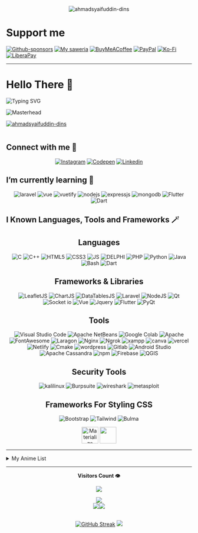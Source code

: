 <!-- Profile View Old -->
<p align="center" ><img align="center" src="https://komarev.com/ghpvc/?username=ahmadsyaifuddin-dins&label=Profile%20views&color=0e75b6&style=for-the-badge" alt="ahmadsyaifuddin-dins" /> </p>
<!-- ![Masterhead](https://github.com/user-attachments/assets/d8c4e7e1-ab1b-437e-b6df-e5a6ffa74f3e) -->

# Support me 

[![Github-sponsors](https://img.shields.io/badge/sponsor-30363D?style=for-the-badge&logo=GitHub-Sponsors&logoColor=#EA4AAA)](https://github.com/sponsors/ahmadsyaifuddin-dins)
[![My saweria](https://img.shields.io/badge/My_saweria-orange?style=for-the-badge)](https://saweria.co/syaifuddins)
[![BuyMeACoffee](https://img.shields.io/badge/Buy%20Me%20a%20Coffee-ffdd00?style=for-the-badge&logo=buy-me-a-coffee&logoColor=black)](https://buymeacoffee.com/ahmadsyaifuddin) [![PayPal](https://img.shields.io/badge/PayPal-00457C?style=for-the-badge&logo=paypal&logoColor=white)](https://paypal.me/09Ahmad) [![Ko-Fi](https://img.shields.io/badge/Ko--fi-F16061?style=for-the-badge&logo=ko-fi&logoColor=white)](https://ko-fi.com/ahmadsyaifuddin) [![LiberaPay](https://img.shields.io/badge/Liberapay-F6C915?style=for-the-badge&logo=liberapay&logoColor=black)](https://id.liberapay.com/Udins)



<hr>

# Hello There 👋


![Typing SVG](https://readme-typing-svg.demolab.com?font=Fira+Code&weight=600&size=22&pause=500&color=149414&random=false&width=435&lines=Hi+%F0%9F%91%8B%2C+I'm+Ahmad+Syaifuddin;I'm+Web+Developer)

<!-- <img align="middle" alt="coding" width=200 src="https://i.gifer.com/origin/5f/5fdd67c4d50ed3d8337229170131f0ea_w200.gif"/> -->

<!-- ![Masterhead](https://github.com/user-attachments/assets/df03d1ad-0536-4c77-9358-5dd55f2f3378) -->

![Masterhead](https://github.com/user-attachments/assets/06b66941-a19a-4da2-86f9-6c3f319260f2)

<!-- Profile Stats Tropies -->
<p align="left"> <a href="https://github.com/ryo-ma/github-profile-trophy"><img src="https://github-profile-trophy.vercel.app/?username=ahmadsyaifuddin-dins&theme=matrix" alt="ahmadsyaifuddin-dins" /></a> </p>

<p align="left"> <a href="https://twitter.com/" target="blank"><img src="https://img.shields.io/twitter/follow/?logo=twitter&style=for-the-badge" alt="" /></a> </p>

## Connect with me 📲

<div align="center">
<!-- Icon CodePen With Link -->
<!-- Icon Instagram With Link -->

[![Instagram](https://img.shields.io/badge/Instagram-E4405F?style=for-the-badge&logo=instagram&logoColor=white)](https://www.instagram.com/ai.ahmadsyaifuddin/)
[![Codepen](https://img.shields.io/badge/Codepen-272829?style=for-the-badge&logo=Codepen&logoColor=%23fff&color=%23000&link=https%3A%2F%2Fcodepen.io%2Fahmad-syaifuddin)](https://codepen.io/ahmad-syaifuddin)
[![Linkedin](https://img.shields.io/badge/LinkedIn-0077B5?style=for-the-badge&logo=linkedin&logoColor=white)](https://www.linkedin.com/in/ahmad-syaifuddin-256907288)

</div>

## I’m currently learning 🌱

<div align="center">

<!-- ![My Know Languages](https://skillicons.dev/icons?i=laravel,vue,vuetify,nodejs,express,mongodb) -->
![laravel](https://img.shields.io/badge/Laravel-FF2D20?style=for-the-badge&logo=laravel&logoColor=white) ![vue](https://img.shields.io/badge/Vue%20js-35495E?style=for-the-badge&logo=vuedotjs&logoColor=4FC08D) ![vuetify](https://img.shields.io/badge/Vuetify-1867C0?style=for-the-badge&logo=vuetify&logoColor=white) ![nodejs](https://img.shields.io/badge/Node%20js-339933?style=for-the-badge&logo=nodedotjs&logoColor=white) ![expressjs](https://img.shields.io/badge/Express%20js-000000?style=for-the-badge&logo=express&logoColor=white) ![mongodb](https://img.shields.io/badge/MongoDB-4EA94B?style=for-the-badge&logo=mongodb&logoColor=white) ![Flutter](https://img.shields.io/badge/Flutter-02569B?style=for-the-badge&logo=flutter&logoColor=white) ![Dart](https://img.shields.io/badge/Dart-0175C2?style=for-the-badge&logo=dart&logoColor=white)
</div>


## I Known Languages, Tools and Frameworks 🪄

<div align="center">
<p>

<h2>Languages</h2>

<!-- ![My Known Languages](https://skillicons.dev/icons?i=html,css,js,py,php,c,cpp,mysql,bash,java) -->
![C](https://img.shields.io/badge/C-00599C?style=for-the-badge&logo=c&logoColor=white) ![C++](https://img.shields.io/badge/C%2B%2B-00599C?style=for-the-badge&logo=c%2B%2B&logoColor=white) ![HTML5](https://img.shields.io/badge/HTML5-E34F26?style=for-the-badge&logo=html5&logoColor=white) ![CSS3](https://img.shields.io/badge/CSS3-1572B6?style=for-the-badge&logo=css3&logoColor=white) ![JS](https://img.shields.io/badge/JavaScript-323330?style=for-the-badge&logo=javascript&logoColor=F7DF1E) ![DELPHI](https://img.shields.io/badge/Delphi-B22222?style=for-the-badge&logo=delphi&logoColor=white) ![PHP](https://img.shields.io/badge/PHP-777BB4?style=for-the-badge&logo=php&logoColor=white) ![Python](https://img.shields.io/badge/Python-FFD43B?style=for-the-badge&logo=python&logoColor=blue) ![Java](https://img.shields.io/badge/Java-ED8B00?style=for-the-badge&logo=openjdk&logoColor=white) ![Bash](https://img.shields.io/badge/Bash-4EAA25?style=for-the-badge&logo=gnubash&logoColor=fff) ![Dart](https://img.shields.io/badge/Dart-0175C2?style=for-the-badge&logo=dart&logoColor=white)


<!-- &perline=5 -->

<h2>Frameworks & Libraries</h2>

<!-- ![I known Tools & Libraries](https://skillicons.dev/icons?i=git,npm,nginx,qt,cmake,codepen,gitlab,kali,vercel,wordpress) -->
![LeafletJS](https://img.shields.io/badge/Leaflet-199900?style=for-the-badge&logo=Leaflet&logoColor=white) ![ChartJS](https://img.shields.io/badge/Chart%20js-FF6384?style=for-the-badge&logo=chartdotjs&logoColor=white) ![DataTablesJS](https://img.shields.io/badge/DataTables%20JS-007bff?style=for-the-badge&logo=dataTables&logoColor=blue) ![Laravel](https://img.shields.io/badge/Laravel-FF2D20?style=for-the-badge&logo=laravel&logoColor=white) ![NodeJS](https://img.shields.io/badge/Node%20js-339933?style=for-the-badge&logo=nodedotjs&logoColor=white)  ![Qt](https://img.shields.io/badge/Qt-41CD52?style=for-the-badge&logo=qt&logoColor=white) ![Socket io](https://img.shields.io/badge/Socket.io-010101?&style=for-the-badge&logo=Socket.io&logoColor=white) ![Vue](https://img.shields.io/badge/Vue%20js-35495E?style=for-the-badge&logo=vuedotjs&logoColor=4FC08D)  ![Jquery](https://img.shields.io/badge/jQuery-0769AD?style=for-the-badge&logo=jquery&logoColor=white) ![Flutter](https://img.shields.io/badge/Flutter-02569B?style=for-the-badge&logo=flutter&logoColor=white) ![PyQt](https://img.shields.io/badge/PyQt-Toolkit-brightgreen?style=for-the-badge&logo=python&logoColor=white)
 

<h2>Tools</h2>

![Visual Studio Code](https://img.shields.io/badge/Visual_Studio_Code-0078D4?style=for-the-badge&logo=visual-studio-code&logoColor=white) ![Apache NetBeans](https://img.shields.io/badge/Apache_NetBeans-1B6AC6?style=for-the-badge&logo=apachenetbeanside&logoColor=white) ![Google Colab](https://img.shields.io/badge/Google_Colab-F9AB00?style=for-the-badge&logo=googlecolab&logoColor=white) ![Apache](https://img.shields.io/badge/Apache-D22128?style=for-the-badge&logo=Apache&logoColor=white) ![FontAwesome](https://img.shields.io/badge/Font_Awesome-339AF0?style=for-the-badge&logo=fontawesome&logoColor=white) ![Laragon](https://img.shields.io/badge/Laragon-0E83CD?style=for-the-badge&logo=Laragon&logoColor=white) ![Nginx](https://img.shields.io/badge/Nginx-009639?style=for-the-badge&logo=nginx&logoColor=white) ![Ngrok](https://img.shields.io/badge/ngrok-140648?style=for-the-badge&logo=Ngrok&logoColor=white) ![xampp](https://img.shields.io/badge/Xampp-F37623?style=for-the-badge&logo=xampp&logoColor=white) ![canva](https://img.shields.io/badge/Canva-%2300C4CC.svg?&style=for-the-badge&logo=Canva&logoColor=white) ![vercel](https://img.shields.io/badge/Vercel-000000?style=for-the-badge&logo=vercel&logoColor=white) ![Netlify](https://img.shields.io/badge/Netlify-00C7B7?style=for-the-badge&logo=netlify&logoColor=white) ![Cmake](https://img.shields.io/badge/CMake-064F8C?style=for-the-badge&logo=cmake&logoColor=white) ![wordpress](https://img.shields.io/badge/Wordpress-21759B?style=for-the-badge&logo=wordpress&logoColor=white) ![Gitlab](https://img.shields.io/badge/GitLab-FC6D26?style=for-the-badge&logo=gitlab&logoColor=fff) ![Android Studio](https://img.shields.io/badge/Android_Studio-3DDC84?style=for-the-badge&logo=android-studio&logoColor=white)
![Apache Cassandra](https://img.shields.io/badge/Apache_Cassandra-%23000C1F?style=for-the-badge&logo=apachecassandra&logoColor=%231287B1&logoSize=auto) ![npm](https://img.shields.io/badge/npm-CB3837?style=for-the-badge&logo=npm&logoColor=white) ![Firebase](https://img.shields.io/badge/Firebase-FFCA28?style=for-the-badge&logo=firebase&logoColor=white) ![QGIS](https://img.shields.io/badge/QGIS-GIS%20Software-brightgreen?style=for-the-badge&logo=qgis&logoColor=white)



<h2>Security Tools</h2>

![kalilinux](https://img.shields.io/badge/Kali_Linux-557C94?style=for-the-badge&logo=kali-linux&logoColor=white) ![Burpsuite](https://img.shields.io/badge/burpsuite-FF6633?style=for-the-badge&logo=burpsuite&logoColor=white) ![wireshark](https://img.shields.io/badge/Wireshark-1679A7?style=for-the-badge&logo=Wireshark&logoColor=white) ![metasploit](https://img.shields.io/badge/metasploit-2596CD?style=for-the-badge&logo=metasploit&logoColor=white)

<h2>Frameworks For Styling CSS</h2>

  ![Bootstrap](https://img.shields.io/badge/Bootstrap-563D7C?style=for-the-badge&logo=bootstrap&logoColor=white) ![Tailwind](https://img.shields.io/badge/Tailwind_CSS-38B2AC?style=for-the-badge&logo=tailwind-css&logoColor=white) ![Bulma](https://img.shields.io/badge/Bulma-00D1B2?style=for-the-badge&logo=Bulma&logoColor=white)
  <!-- <img width="45" src="https://user-images.githubusercontent.com/25181517/183898054-b3d693d4-dafb-4808-a509-bab54cf5de34.png" alt="Bootstrap" title="Bootstrap"/> -->
  <!-- <img width="45" src="https://user-images.githubusercontent.com/25181517/202896760-337261ed-ee92-4979-84c4-d4b829c7355d.png" alt="Tailwind CSS" title="Tailwind CSS"/> -->
  <!-- <img width="45" src="https://github.com/marwin1991/profile-technology-icons/assets/136815194/e5fe87f3-f2ee-419d-8299-14dc573f3603" alt="Bulma" title="Bulma"/> -->


  <img width="45" src="https://github.com/marwin1991/profile-technology-icons/assets/136815194/dc393bd9-90b8-40d6-b396-dd9e547890c9" alt="Materialize" title="Materialize"/>
  <img src="https://avatars.githubusercontent.com/u/35962841?s=200&v=4" width="45">
  <!-- <img src="https://raw.githubusercontent.com/tandpfun/skill-icons/59059d9d1a2c092696dc66e00931cc1181a4ce1f/icons/JQuery.svg" width="45"> -->

</p>

<!-- <p> <a href="https://www.figma.com/" target="_blank" rel="noreferrer"> <img src="https://www.vectorlogo.zone/logos/figma/figma-icon.svg" alt="figma" width="40" height="40"/> </a> <a href="https://mariadb.org/" target="_blank" rel="noreferrer"> </p>  -->


</div>
<hr>

<details>
 <summary>My Anime List</summary>
<br>

[![MyAnimeList](https://img.shields.io/badge/MyAnimeList-2E51A2?logo=myanimelist&logoColor=fff)](#)
<li>Dr. Stone</li>
<li>Ansatsu Kyoutshitsu (Assassination Classroom)</li>
<li>Hataraku Saibou (Cells At Work)</li>
<li>Girls und Panzer</li>
<li>One Punch Man</li>
<li>Steins Gate</li>
<li>Shūmatsu no Walküre (Record of Ragnarok)</li>

</details>
<hr>


<div align="center">

<p> <b>Visitors Count 👁️</b> </p>
<p><img src="https://profile-counter.glitch.me/{ahmadsyaifuddin-dins}/count.svg" /></p>

</div>

<!-- Graph Gelombang Contributions -->
<div align="center" style="display: flex; flex-wrap: wrap; justify-content: center; align-items: center;">
  <img src="https://github-profile-summary-cards.vercel.app/api/cards/profile-details?username=ahmadsyaifuddin-dins&show_icons=true&theme=github_dark">
</div>

<div align="center" style="display: flex; justify-content: center; align-items: center;">

<!-- Bar Graph Commits -->
<img src="https://github-profile-summary-cards.vercel.app/api/cards/productive-time?username=ahmadsyaifuddin-dins&show_icons=true&theme=github_dark"/>

<!-- Ahmad Syaifuddin's GitHub stats-->
<img src="https://github-readme-stats.vercel.app/api?username=ahmadsyaifuddi-dins&show_icons=true&theme=chartreuse-dark"/>

</div>

<br>

<div align="center" style="display:flex; justify-content: center;">
  
<!-- Stats Of Streak & Top Languages Used -->
[![GitHub Streak](https://streak-stats.demolab.com?user=ahmadsyaifuddin-dins&theme=hacker)](https://git.io/streak-stats)
<img src="https://github-readme-stats.vercel.app/api/top-langs/?username=ahmadsyaifuddin-dins&layout=compact"/>

</div>
